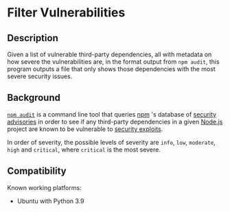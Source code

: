 # Filter Vulnerabilities

## Description
Given a list of vulnerable third-party dependencies, all with metadata on how severe the vulnerabilities are, 
in the format output from `npm audit`, this program outputs a file that only shows those dependencies with the most 
severe security issues.

## Background
[`npm audit`](https://docs.npmjs.com/cli/v7/commands/npm-audit) is a command line tool that queries 
[npm](https://docs.npmjs.com/about-npm) 's database of [security advisories](https://www.npmjs.com/advisories) 
in order to see if any third-party dependencies in a given [Node.js](https://nodejs.org) project are known to be 
vulnerable to [security exploits](https://en.wikipedia.org/wiki/Exploit_(computer_security)).

In order of severity, the possible levels of severity are `info`, `low`, `moderate`, `high` and `critical`, 
where `critical` is the most severe.

## Compatibility
Known working platforms:
- Ubuntu with Python 3.9
